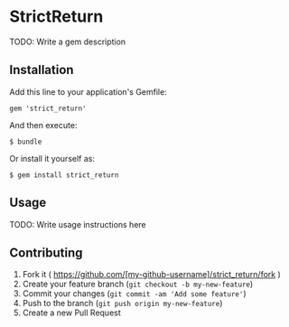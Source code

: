 # StrictReturn

TODO: Write a gem description

## Installation

Add this line to your application's Gemfile:

    gem 'strict_return'

And then execute:

    $ bundle

Or install it yourself as:

    $ gem install strict_return

## Usage

TODO: Write usage instructions here

## Contributing

1. Fork it ( https://github.com/[my-github-username]/strict_return/fork )
2. Create your feature branch (`git checkout -b my-new-feature`)
3. Commit your changes (`git commit -am 'Add some feature'`)
4. Push to the branch (`git push origin my-new-feature`)
5. Create a new Pull Request
